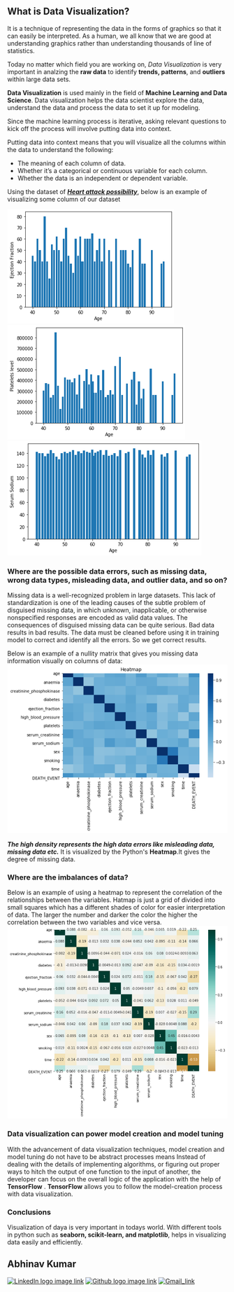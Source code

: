 ## What is Data Visualization?

It is a technique of representing the data in the forms of graphics so that it can easily be interpreted.
As a human, we all know that we are good at understanding graphics rather than understanding thousands of line of statistics.

Today no matter which field you are working on, *Data Visualization* is very important in analzing the **raw data** to identify **trends, patterns**, and **outliers** within large data sets. 

**Data Visualization** is used mainly in the field of **Machine Learning and Data Science**.
Data visualization helps the data scientist explore the data, understand the data and process the data to set it up for modeling.

Since the machine learning process is iterative, asking relevant questions to kick off the process will involve putting data into context.

Putting data into context means that you will visualize all the columns within the data to understand the following:
* The meaning of each column of data.
* Whether it’s a categorical or continuous variable for each column.
* Whether the data is an independent or dependent variable.

Using the dataset of [***Heart attack possibility***](https://github.com/Avikr76/Open-contributions/blob/master/extras/heart_failure_clinical_records_dataset.csv), below is an example of visualizing some column of our dataset
 
![datasets1](extras/img1.png)
![datasets2](extras/img2.png)
![datasets3](extras/img3.png)

### Where are the possible data errors, such as missing data, wrong data types, misleading data, and outlier data, and so on?

Missing data is a well-recognized problem in large datasets. This lack of standardization is one of the leading causes of the subtle problem of disguised missing data, in which unknown, inapplicable, or otherwise nonspecified responses are encoded as valid data values. The consequences of disguised missing data can be quite serious. Bad data results in bad results.
The data must be cleaned before using it in training model to correct and identify all the errors. So we get correct results.

Below is an example of a nullity matrix that gives you missing data information visually on columns of data:
![Heatmap](extras/img4.png)

***The high density represents the high data errors like misleading data, missing data etc.***
It is visualized by the Python's **Heatmap**.It gives the degree of missing data.

###	Where are the imbalances of data?
Below is an example of using a heatmap to represent the correlation of the relationships between the variables.
Hatmap is just  a grid of divided into small squares which has a different shades of color for easier interpretation of data.
The larger the number and darker the color the higher the correlation between the two variables and vice versa.
![Heatmap](extras/img5.png)

### Data visualization can power model creation and model tuning

With the advancement of data visualization techniques, model creation and model tuning do not have to be abstract processes means  Instead of dealing with the details of implementing algorithms, or figuring out proper ways to hitch the output of one function to the input of another, the developer can focus on the overall logic of the application with the help of **TensorFlow** . 
**TensorFlow** allows you to follow the model-creation process with data visualization.
### Conclusions
Visualization of daya is very important in todays world. With different tools in python such as **seaborn, scikit-learn, and matplotlib**, helps in visualizing data easily and efficiently.



## **Abhinav Kumar**
 
      
[![LinkedIn logo image link](https://img.shields.io/badge/-LinkedIn-blue?style=flat-square&amp;logo=Linkedin&amp;logoColor=white&amp;link=https://www.linkedin.com/in/hemanthkollipara/)](https://www.linkedin.com/in/abhinav-kumar-a78669198/)
[![Github logo image link](http://img.shields.io/badge/-Github-black?style=flat-square&logo=github&link=https://github.com/Defcon27/)](https://github.com/Avikr76)
[![Gmail_link](https://img.shields.io/badge/-Gmail-d14836?style=flat-square&logo=Gmail&logoColor=white&link=mailto:avikr76@gmail.com)](https://mailto:avikr76@gmail.com)

